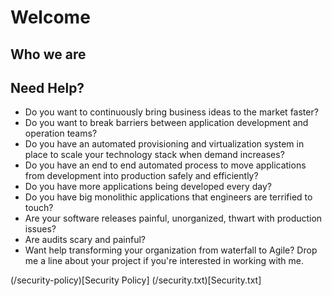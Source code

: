 # Welcome

## Who we are

## Need Help?
- Do you want to continuously bring business ideas to the market faster?
- Do you want to break barriers between application development and operation teams?
- Do you have an automated provisioning and virtualization system in place to scale your technology stack when demand increases?
- Do you have an end to end automated process to move applications from development into production safely and efficiently?
- Do you have more applications being developed every day?
- Do you have big monolithic applications that engineers are terrified to touch?
- Are your software releases painful, unorganized, thwart with production issues?
- Are audits scary and painful?
- Want help transforming your organization from waterfall to Agile? Drop me a line about your project if you're interested in working with me.

(/security-policy)[Security Policy]
(/security.txt)[Security.txt]

